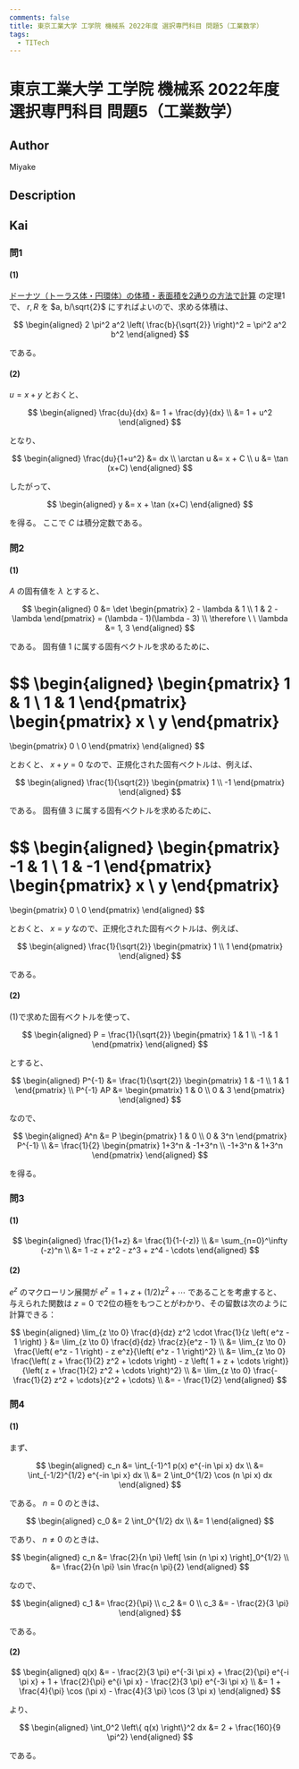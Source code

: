 ```yaml
---
comments: false
title: 東京工業大学 工学院 機械系 2022年度 選択専門科目 問題5（工業数学）
tags:
  - TITech
---
```

# 東京工業大学 工学院 機械系 2022年度 選択専門科目 問題5（工業数学）

## **Author**
Miyake

## **Description**

## **Kai**
### 問1
#### (1)
<a href="https://manabitimes.jp/math/2646">ドーナツ（トーラス体・円環体）の体積・表面積を2通りの方法で計算</a>
の定理1で、 $r,R$ を $a, b/\sqrt{2}$ にすればよいので、求める体積は、

$$
\begin{aligned}
2 \pi^2 a^2 \left( \frac{b}{\sqrt{2}} \right)^2
= \pi^2 a^2 b^2
\end{aligned}
$$

である。

#### (2)
$u=x+y$ とおくと、

$$
  \begin{aligned}
  \frac{du}{dx}
  &= 1 + \frac{dy}{dx}
  \\
  &= 1 + u^2
  \end{aligned}
$$

となり、

$$
  \begin{aligned}
  \frac{du}{1+u^2} &= dx
  \\
  \arctan u &= x + C
  \\
  u &= \tan (x+C)
  \end{aligned}
$$

したがって、

$$
  \begin{aligned}
  y &= x + \tan (x+C)
  \end{aligned}
$$

を得る。
ここで $C$ は積分定数である。

### 問2
#### (1)
$A$ の固有値を $\lambda$ とすると、

$$
\begin{aligned}
0
&= \det \begin{pmatrix} 2 - \lambda & 1 \\ 1 & 2 - \lambda \end{pmatrix}
= (\lambda - 1)(\lambda - 3)
\\
\therefore \ \ 
\lambda &= 1, 3
\end{aligned}
$$

である。
固有値 $1$ に属する固有ベクトルを求めるために、

$$
\begin{aligned}
\begin{pmatrix} 1 & 1 \\ 1 & 1 \end{pmatrix}
\begin{pmatrix} x \\ y \end{pmatrix}
=
\begin{pmatrix} 0 \\ 0 \end{pmatrix}
\end{aligned}
$$

とおくと、 $x+y=0$ なので、正規化された固有ベクトルは、例えば、

$$
\begin{aligned}
\frac{1}{\sqrt{2}}
\begin{pmatrix} 1 \\ -1 \end{pmatrix}
\end{aligned}
$$

である。
固有値 $3$ に属する固有ベクトルを求めるために、

$$
\begin{aligned}
\begin{pmatrix} -1 & 1 \\ 1 & -1 \end{pmatrix}
\begin{pmatrix} x \\ y \end{pmatrix}
=
\begin{pmatrix} 0 \\ 0 \end{pmatrix}
\end{aligned}
$$

とおくと、 $x=y$ なので、正規化された固有ベクトルは、例えば、

$$
\begin{aligned}
\frac{1}{\sqrt{2}}
\begin{pmatrix} 1 \\ 1 \end{pmatrix}
\end{aligned}
$$

である。

#### (2)
(1)で求めた固有ベクトルを使って、

$$
\begin{aligned}
P = \frac{1}{\sqrt{2}} \begin{pmatrix} 1 & 1 \\ -1 & 1 \end{pmatrix}
\end{aligned}
$$

とすると、

$$
\begin{aligned}
P^{-1} &= \frac{1}{\sqrt{2}} \begin{pmatrix} 1 & -1 \\ 1 & 1 \end{pmatrix}
\\
P^{-1} AP &= \begin{pmatrix} 1 & 0 \\ 0 & 3 \end{pmatrix}
\end{aligned}
$$

なので、

$$
\begin{aligned}
A^n
&= P \begin{pmatrix} 1 & 0 \\ 0 & 3^n \end{pmatrix} P^{-1}
\\
&= \frac{1}{2} \begin{pmatrix} 1+3^n & -1+3^n \\ -1+3^n & 1+3^n \end{pmatrix}
\end{aligned}
$$

を得る。

### 問3
#### (1)

$$
  \begin{aligned}
  \frac{1}{1+z}
  &= \frac{1}{1-(-z)}
  \\
  &= \sum_{n=0}^\infty (-z)^n
  \\
  &= 1 -z + z^2 - z^3 + z^4 - \cdots
  \end{aligned}
$$

#### (2)
$e^z$ のマクローリン展開が $e^z = 1 + z + (1/2)z^2 + \cdots$ であることを考慮すると、
与えられた関数は $z=0$ で2位の極をもつことがわかり、その留数は次のように計算できる：

$$
  \begin{aligned}
  \lim_{z \to 0} \frac{d}{dz} z^2 \cdot \frac{1}{z \left( e^z - 1 \right) }
  &= \lim_{z \to 0} \frac{d}{dz} \frac{z}{e^z - 1}
  \\
  &= \lim_{z \to 0} \frac{\left( e^z - 1 \right) - z e^z}{\left( e^z - 1 \right)^2}
  \\
  &= \lim_{z \to 0}
  \frac{\left( z + \frac{1}{2} z^2 + \cdots \right) - z \left( 1 + z + \cdots \right)}
  {\left( z + \frac{1}{2} z^2 + \cdots \right)^2}
  \\
  &= \lim_{z \to 0} \frac{- \frac{1}{2} z^2 + \cdots}{z^2 + \cdots}
  \\
  &= - \frac{1}{2}
  \end{aligned}
$$

### 問4
#### (1)
まず、

$$
\begin{aligned}
c_n
&= \int_{-1}^1 p(x) e^{-in \pi x} dx
\\
&= \int_{-1/2}^{1/2} e^{-in \pi x} dx
\\
&= 2 \int_0^{1/2} \cos (n \pi x) dx
\end{aligned}
$$

である。
$n=0$ のときは、

$$
\begin{aligned}
c_0
&= 2 \int_0^{1/2} dx
\\
&= 1
\end{aligned}
$$

であり、 $n \ne 0$ のときは、

$$
\begin{aligned}
c_n
&= \frac{2}{n \pi} \left[ \sin (n \pi x) \right]_0^{1/2}
\\
&= \frac{2}{n \pi} \sin \frac{n \pi}{2}
\end{aligned}
$$

なので、

$$
\begin{aligned}
c_1 &= \frac{2}{\pi}
\\
c_2 &= 0
\\
c_3 &= - \frac{2}{3 \pi}
\end{aligned}
$$

である。

#### (2)

$$
  \begin{aligned}
  q(x)
  &= - \frac{2}{3 \pi} e^{-3i \pi x} + \frac{2}{\pi} e^{-i \pi x} + 1 + \frac{2}{\pi} e^{i \pi x} - \frac{2}{3 \pi} e^{-3i \pi x}
  \\
  &= 1 + \frac{4}{\pi} \cos (\pi x) - \frac{4}{3 \pi} \cos (3 \pi x)
  \end{aligned}
$$

より、

$$
  \begin{aligned}
  \int_0^2 \left\{ q(x) \right\}^2 dx &= 2 + \frac{160}{9 \pi^2}
  \end{aligned}
$$

である。